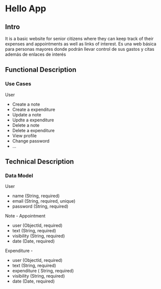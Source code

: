 # Hello App

## Intro

It is a basic website for senior citizens where they can keep track of their expenses and appointments as well as links of interest.
Es una web básica para personas mayores donde podrán  llevar  control de sus gastos y citas además de enlaces de interés

## Functional Description

### Use Cases

User
- Create a note
- Create a expenditure
- Update a note
- Updte a expenditure
- Delete a note
- Delete a expenditure
- View profile
- Change password
- ...

## Technical Description

### Data Model

User
- name (String, required)
- email (String, required, unique)
- password (String, required)

Note - Appointment
- user (ObjectId, required)
- text (String, required)
- visibility (String, required)
- date (Date, required)


Expenditure - 
- user (ObjectId, required)
- text (String, required)
- expenditure ( String, required)
- visibility (String, required)
- date (Date, required)

